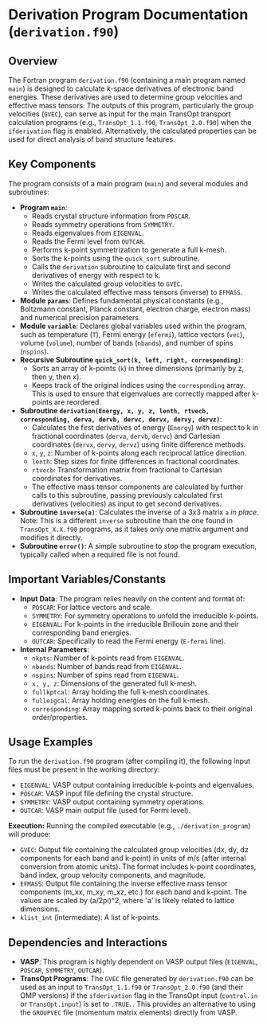 # Derivation Program Documentation (`derivation.f90`)

## Overview

The Fortran program `derivation.f90` (containing a main program named `main`) is designed to calculate k-space derivatives of electronic band energies. These derivatives are used to determine group velocities and effective mass tensors. The outputs of this program, particularly the group velocities (`GVEC`), can serve as input for the main TransOpt transport calculation programs (e.g., `TransOpt_1.1.f90`, `TransOpt_2.0.f90`) when the `ifderivation` flag is enabled. Alternatively, the calculated properties can be used for direct analysis of band structure features.

## Key Components

The program consists of a main program (`main`) and several modules and subroutines:

*   **Program `main`**:
    *   Reads crystal structure information from `POSCAR`.
    *   Reads symmetry operations from `SYMMETRY`.
    *   Reads eigenvalues from `EIGENVAL`.
    *   Reads the Fermi level from `OUTCAR`.
    *   Performs k-point symmetrization to generate a full k-mesh.
    *   Sorts the k-points using the `quick_sort` subroutine.
    *   Calls the `derivation` subroutine to calculate first and second derivatives of energy with respect to k.
    *   Writes the calculated group velocities to `GVEC`.
    *   Writes the calculated effective mass tensors (inverse) to `EFMASS`.
*   **Module `params`**: Defines fundamental physical constants (e.g., Boltzmann constant, Planck constant, electron charge, electron mass) and numerical precision parameters.
*   **Module `variable`**: Declares global variables used within the program, such as temperature (`T`), Fermi energy (`efermi`), lattice vectors (`vec`), volume (`volume`), number of bands (`nbands`), and number of spins (`nspins`).
*   **Recursive Subroutine `quick_sort(k, left, right, corresponding)`**:
    *   Sorts an array of k-points (`k`) in three dimensions (primarily by z, then y, then x).
    *   Keeps track of the original indices using the `corresponding` array. This is used to ensure that eigenvalues are correctly mapped after k-points are reordered.
*   **Subroutine `derivation(Energy, x, y, z, lenth, rtvecb, corresponding, derva, dervb, dervc, dervx, dervy, dervz)`**:
    *   Calculates the first derivatives of energy (`Energy`) with respect to k in fractional coordinates (`derva`, `dervb`, `dervc`) and Cartesian coordinates (`dervx`, `dervy`, `dervz`) using finite difference methods.
    *   `x`, `y`, `z`: Number of k-points along each reciprocal lattice direction.
    *   `lenth`: Step sizes for finite differences in fractional coordinates.
    *   `rtvecb`: Transformation matrix from fractional to Cartesian coordinates for derivatives.
    *   The effective mass tensor components are calculated by further calls to this subroutine, passing previously calculated first derivatives (velocities) as input to get second derivatives.
*   **Subroutine `inverse(a)`**: Calculates the inverse of a 3x3 matrix `a` *in place*. Note: This is a different `inverse` subroutine than the one found in `TransOpt_X.X.f90` programs, as it takes only one matrix argument and modifies it directly.
*   **Subroutine `error()`**: A simple subroutine to stop the program execution, typically called when a required file is not found.

## Important Variables/Constants

*   **Input Data**: The program relies heavily on the content and format of:
    *   `POSCAR`: For lattice vectors and scale.
    *   `SYMMETRY`: For symmetry operations to unfold the irreducible k-points.
    *   `EIGENVAL`: For k-points in the irreducible Brillouin zone and their corresponding band energies.
    *   `OUTCAR`: Specifically to read the Fermi energy (`E-fermi` line).
*   **Internal Parameters**:
    *   `nkpts`: Number of k-points read from `EIGENVAL`.
    *   `nbands`: Number of bands read from `EIGENVAL`.
    *   `nspins`: Number of spins read from `EIGENVAL`.
    *   `x, y, z`: Dimensions of the generated full k-mesh.
    *   `fullkptcal`: Array holding the full k-mesh coordinates.
    *   `fulleigcal`: Array holding energies on the full k-mesh.
    *   `corresponding`: Array mapping sorted k-points back to their original order/properties.

## Usage Examples

To run the `derivation.f90` program (after compiling it), the following input files must be present in the working directory:

*   `EIGENVAL`: VASP output containing irreducible k-points and eigenvalues.
*   `POSCAR`: VASP input file defining the crystal structure.
*   `SYMMETRY`: VASP output containing symmetry operations.
*   `OUTCAR`: VASP main output file (used for Fermi level).

**Execution:**
Running the compiled executable (e.g., `./derivation_program`) will produce:

*   `GVEC`: Output file containing the calculated group velocities (dx, dy, dz components for each band and k-point) in units of m/s (after internal conversion from atomic units). The format includes k-point coordinates, band index, group velocity components, and magnitude.
*   `EFMASS`: Output file containing the inverse effective mass tensor components (m_xx, m_xy, m_xz, etc.) for each band and k-point. The values are scaled by (a/2pi)^2, where 'a' is likely related to lattice dimensions.
*   `klist_int` (intermediate): A list of k-points.

## Dependencies and Interactions

*   **VASP**: This program is highly dependent on VASP output files (`EIGENVAL`, `POSCAR`, `SYMMETRY`, `OUTCAR`).
*   **TransOpt Programs**: The `GVEC` file generated by `derivation.f90` can be used as an input to `TransOpt_1.1.f90` or `TransOpt_2.0.f90` (and their OMP versions) if the `ifderivation` flag in the TransOpt input (`control.in` or `TransOpt.input`) is set to `.TRUE.`. This provides an alternative to using the `GROUPVEC` file (momentum matrix elements) directly from VASP.

